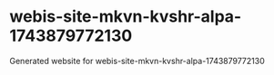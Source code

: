 # webis-site-mkvn-kvshr-alpa-1743879772130
Generated website for webis-site-mkvn-kvshr-alpa-1743879772130
